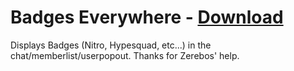 # Badges Everywhere - [Download](https://betterdiscord.net/ghdl?url=https://raw.githubusercontent.com/mwittrien/BetterDiscordAddons/master/Plugins/BadgesEverywhere/BadgesEverywhere.plugin.js)

Displays Badges (Nitro, Hypesquad, etc...) in the chat/memberlist/userpopout. Thanks for Zerebos' help.
